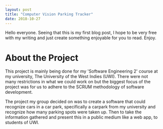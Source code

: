 ```yaml
---
layout: post
title: "Computer Vision Parking Tracker"
date: 2018-10-27
---
```


Hello everyone. Seeing that this is my first blog post, I hope to be very free with my writing and just create something enjoyable for you to read. Enjoy.

# About the Project
This project is mainly being done for my 'Software Engineering 2' course at my university, The University of the West Indies (UWI). There were not many restrictions in what we could work on but the biggest focus of the project was for us to adhere to the SCRUM methodology of software development.

The project my group decided on was to create a software that could recognize cars in a car park, specifically a carpark from my university and recognize how many parking spots were taken up. Then to take the information gathered and present this in a public medium like a web app, to students of UWI.
